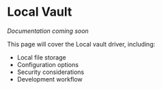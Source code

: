 # Local Vault

*Documentation coming soon*

This page will cover the Local vault driver, including:

- Local file storage
- Configuration options
- Security considerations
- Development workflow
